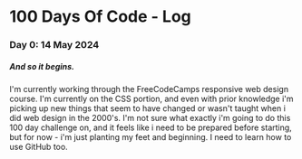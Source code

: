 # 100 Days Of Code - Log

### Day 0: 14 May 2024
##### And so it begins.
I'm currently working through the FreeCodeCamps responsive web design course. I'm currently on the CSS portion, and even with prior knowledge i'm picking up new things that seem to have changed or wasn't taught when i did web design in the 2000's. I'm not sure what exactly i'm going to do this 100 day challenge on, and it feels like i need to be prepared before starting, but for now - i'm just planting my feet and beginning. I need to learn how to use GitHub too. 
<!--- 

**Today's Progress**: Fixed CSS, worked on canvas functionality for the app.

**Thoughts:** I really struggled with CSS, but, overall, I feel like I am slowly getting better at it. Canvas is still new for me, but I managed to figure out some basic functionality.

**Link to work:** [Calculator App](http://www.example.com)

### Day 0: February 30, 2016 (Example 2)
##### (delete me or comment me out)

**Today's Progress**: Fixed CSS, worked on canvas functionality for the app.

**Thoughts**: I really struggled with CSS, but, overall, I feel like I am slowly getting better at it. Canvas is still new for me, but I managed to figure out some basic functionality.

**Link(s) to work**: [Calculator App](http://www.example.com)


### Day 1: June 27, Monday

**Today's Progress**: I've gone through many exercises on FreeCodeCamp.

**Thoughts** I've recently started coding, and it's a great feeling when I finally solve an algorithm challenge after a lot of attempts and hours spent.

**Link(s) to work**
1. [Find the Longest Word in a String](https://www.freecodecamp.com/challenges/find-the-longest-word-in-a-string)
2. [Title Case a Sentence](https://www.freecodecamp.com/challenges/title-case-a-sentence)
--->
